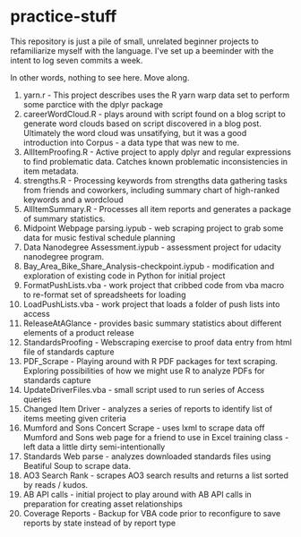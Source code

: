# practice-stuff

This repository is just a pile of small, unrelated beginner projects to refamiliarize myself with the language. I've set up a beeminder with the intent to log seven commits a week. 

In other words, nothing to see here. Move along.

1. yarn.r - This project describes uses the R yarn warp data set to perform some parctice with the dplyr package  
2. careerWordCloud.R - plays around with script found on a blog script to generate word clouds based on script discovered in a blog post. Ultimately the word cloud was unsatifying, but it was a good introduction into Corpus - a data type that was new to me.  
3. AllItemProofing.R - Active project to apply dplyr and regular expressions to find problematic data. Catches known problematic inconsistencies in item metadata.
4. strengths.R - Processing keywords from strengths data gathering tasks from friends and coworkers, including summary chart of high-ranked keywords and a wordcloud  
5. AllItemSummary.R - Processes all item reports and generates a package of summary statistics. 
6. Midpoint Webpage parsing.iypub - web scraping project to grab some data for music festival schedule planning
7. Data Nanodegree Assessment.iypub - assessment project for udacity nanodegree program. 
8. Bay_Area_Bike_Share_Analysis-checkpoint.iypub - modification and exploration of existing code in Python for initial project
9. FormatPushLists.vba - work project that cribbed code from vba macro to re-format set of spreadsheets for loading
10. LoadPushLists.vba - work project that loads a folder of push lists into access
11. ReleaseAtAGlance - provides basic summary statistics about different elements of a product release
12. StandardsProofing - Webscraping exercise to proof data entry from html file of standards capture
13. PDF_Scrape - Playing around with R PDF packages for text scraping. Exploring possibilities of how we might use R to analyze PDFs for standards capture
14. UpdateDriverFiles.vba - small script used to run series of Access queries
15. Changed Item Driver - analyzes a series of reports to identify list of items meeting given criteria
16. Mumford and Sons Concert Scrape - uses lxml to scrape data off Mumford and Sons web page for a friend to use in Excel training class - left data a little dirty semi-intentionally
17. Standards Web parse - analyzes downloaded standards files using Beatiful Soup to scrape data.
18. AO3 Search Rank - scrapes AO3 search results and returns a list sorted by reads / kudos.
19. AB API calls - initial project to play around with AB API calls in preparation for creating asset relationships
20. Coverage Reports - Backup for VBA code prior to reconfigure to save reports by state instead of by report type
